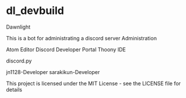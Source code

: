 # dl_devbuild
Dawnlight

This is a bot for administrating a discord server Administration

Atom Editor Discord Developer Portal Thoony IDE

discord.py

jn1128-Developer sarakikun-Developer

This project is licensed under the MIT License - see the LICENSE file for details

